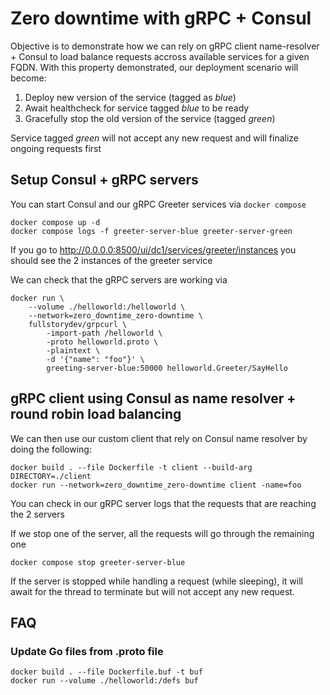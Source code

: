 # Zero downtime with gRPC + Consul

Objective is to demonstrate how we can rely on gRPC client name-resolver + Consul to load balance requests accross available services for a given FQDN.
With this property demonstrated, our deployment scenario will become:

1. Deploy new version of the service (tagged as _blue_)
2. Await healthcheck for service tagged _blue_ to be ready
3. Gracefully stop the old version of the service (tagged _green_)

Service tagged _green_ will not accept any new request and will finalize ongoing requests first

## Setup Consul + gRPC servers
You can start Consul and our gRPC Greeter services via `docker compose`

```
docker compose up -d
docker compose logs -f greeter-server-blue greeter-server-green
```

If you go to http://0.0.0.0:8500/ui/dc1/services/greeter/instances you should see the 2 instances of the greeter service

We can check that the gRPC servers are working via

```
docker run \
    --volume ./helloworld:/helloworld \
    --network=zero_downtime_zero-downtime \
    fullstorydev/grpcurl \
        -import-path /helloworld \
        -proto helloworld.proto \
        -plaintext \
        -d '{"name": "foo"}' \
        greeting-server-blue:50000 helloworld.Greeter/SayHello
```

## gRPC client using Consul as name resolver + round robin load balancing

We can then use our custom client that rely on Consul name resolver by doing the following:

```
docker build . --file Dockerfile -t client --build-arg DIRECTORY=./client
docker run --network=zero_downtime_zero-downtime client -name=foo
```

You can check in our gRPC server logs that the requests that are reaching the 2 servers

If we stop one of the server, all the requests will go through the remaining one

```
docker compose stop greeter-server-blue
```

If the server is stopped while handling a request (while sleeping), it will await for the thread to terminate but will not accept any new request.


## FAQ

### Update Go files from .proto file

```
docker build . --file Dockerfile.buf -t buf
docker run --volume ./helloworld:/defs buf
```

